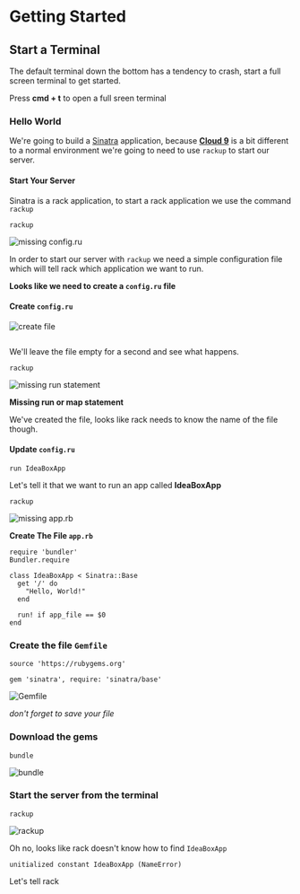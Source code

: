 # Getting Started

## Start a Terminal

The default terminal down the bottom has a tendency to crash, start a full screen terminal to get started.

Press **cmd + t** to open a full sreen terminal

### Hello World

We're going to build a [Sinatra](http://www.sinatrarb.com/) application, because [**Cloud 9**](http://c9.io/) is a
bit different to a normal environment we're going to need to use `rackup` to start our server.

#### Start Your Server

Sinatra is a rack application, to start a rack application we use the command `rackup`

>
```
rackup
```

![missing config.ru](https://cloud.githubusercontent.com/assets/81055/2811881/bac3518c-ce36-11e3-982d-0992e6341e75.png)

In order to start our server with `rackup` we need a simple configuration file which will tell rack which application we want to run.

**Looks like we need to create a `config.ru` file**

#### Create `config.ru`

![create file](https://cloud.githubusercontent.com/assets/81055/2811901/e0d27758-ce37-11e3-8c0b-d7ebdd81ddf4.png)

```
```

We'll leave the file empty for a second and see what happens.

>
```
rackup
```

![missing run statement](https://cloud.githubusercontent.com/assets/81055/2811893/61c9f800-ce37-11e3-982a-bb6c33b14b0e.png)

**Missing run or map statement**

We've created the file, looks like rack needs to know the name of the file though.

#### Update `config.ru`

```
run IdeaBoxApp
```

Let's tell it that we want to run an app called **IdeaBoxApp**


>
```
rackup
```

![missing app.rb](https://cloud.githubusercontent.com/assets/81055/2811886/1d007514-ce37-11e3-9cb3-d428b8359de2.png)



**Create The File `app.rb`**

```
require 'bundler'
Bundler.require

class IdeaBoxApp < Sinatra::Base
  get '/' do
    "Hello, World!"
  end

  run! if app_file == $0
end
```

### Create the file  `Gemfile`

```
source 'https://rubygems.org'

gem 'sinatra', require: 'sinatra/base'
```

![Gemfile](https://cloud.githubusercontent.com/assets/81055/2811862/4111001a-ce35-11e3-8d97-5e270c70e672.png)

_don't forget to save your file_

### Download the gems

>
```
bundle
```

![bundle](https://cloud.githubusercontent.com/assets/81055/2811859/266025d4-ce35-11e3-8969-c2552278a13f.png)

### Start the server from the terminal

>
```
rackup
```

![rackup](https://cloud.githubusercontent.com/assets/81055/2811865/88f91cf0-ce35-11e3-9abf-8cd78c540de6.png)

Oh no, looks like rack doesn't know how to find `IdeaBoxApp`

```
unitialized constant IdeaBoxApp (NameError)
```

Let's tell rack 
